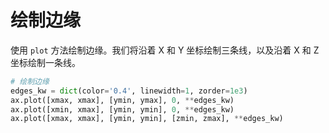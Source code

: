 # 绘制边缘

使用 `plot` 方法绘制边缘。我们将沿着 X 和 Y 坐标绘制三条线，以及沿着 X 和 Z 坐标绘制一条线。

```python
# 绘制边缘
edges_kw = dict(color='0.4', linewidth=1, zorder=1e3)
ax.plot([xmax, xmax], [ymin, ymax], 0, **edges_kw)
ax.plot([xmin, xmax], [ymin, ymin], 0, **edges_kw)
ax.plot([xmax, xmax], [ymin, ymin], [zmin, zmax], **edges_kw)
```
